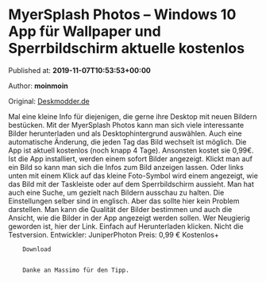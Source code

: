 
# MyerSplash Photos – Windows 10 App für Wallpaper und Sperrbildschirm aktuelle kostenlos

Published at: **2019-11-07T10:53:53+00:00**

Author: **moinmoin**

Original: [Deskmodder.de](https://www.deskmodder.de/blog/2019/11/07/myersplash-photos-windows-10-app-fuer-wallpaper-und-sperrbildschirm-aktuelle-kostenlos/)

Mal eine kleine Info für diejenigen, die gerne ihre Desktop mit neuen Bildern bestücken. Mit der MyerSplash Photos kann man sich viele interessante Bilder herunterladen und als Desktophintergrund auswählen. Auch eine automatische Änderung, die jeden Tag das Bild wechselt ist möglich.
Die App ist aktuell kostenlos (noch knapp 4 Tage). Ansonsten kostet sie 0,99€. Ist die App installiert, werden einem sofort Bilder angezeigt. Klickt man auf ein Bild so kann man sich die Infos zum Bild anzeigen lassen. Oder links unten mit einem Klick auf das kleine Foto-Symbol wird einem angezeigt, wie das Bild mit der Taskleiste oder auf dem Sperrbildschirm aussieht.
Man hat auch eine Suche, um gezielt nach Bildern ausschau zu halten. Die Einstellungen selber sind in englisch. Aber das sollte hier kein Problem darstellen. Man kann die Qualität der Bilder bestimmen und auch die Ansicht, wie die Bilder in der App angezeigt werden sollen.
Wer Neugierig geworden ist, hier der Link. Einfach auf Herunterladen klicken. Nicht die Testversion.
Entwickler: JuniperPhoton
Preis: 0,99 € Kostenlos+

        Download
      

        Danke an Massimo für den Tipp.
      
